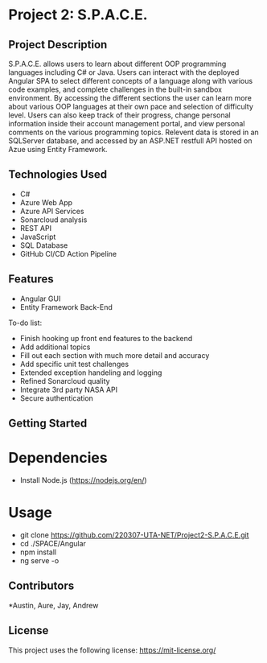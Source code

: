 # Project 2: S.P.A.C.E.

## Project Description
S.P.A.C.E. allows users to learn about different OOP programming languages including C# or Java. Users can interact with the deployed Angular SPA to select different concepts of a language along with various code examples, and complete challenges in the built-in sandbox environment. By accessing the different sections the user can learn more about various OOP languages at their own pace and selection of difficulty level. Users can also keep track of their progress, change personal information inside their account management portal, and view personal comments on the various programming topics. Relevent data is stored in an SQLServer database, and accessed by an ASP.NET restfull API hosted on Azue using Entity Framework.


## Technologies Used
* C#
* Azure Web App
* Azure API Services
* Sonarcloud analysis
* REST API
* JavaScript
* SQL Database
* GitHub CI/CD Action Pipeline

## Features
* Angular GUI
* Entity Framework Back-End


To-do list:
* Finish hooking up front end features to the backend
* Add additional topics
* Fill out each section with much more detail and accuracy
* Add specific unit test challenges
* Extended exception handeling and logging
* Refined Sonarcloud quality
* Integrate 3rd party NASA API
* Secure authentication

## Getting Started
# Dependencies

* Install Node.js (https://nodejs.org/en/)

# Usage

- git clone https://github.com/220307-UTA-NET/Project2-S.P.A.C.E.git
- cd ./SPACE/Angular
- npm install
- ng serve -o

## Contributors

*Austin, Aure, Jay, Andrew

## License

This project uses the following license: https://mit-license.org/
